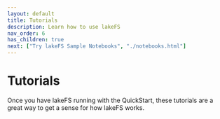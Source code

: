 ```yaml
---
layout: default
title: Tutorials
description: Learn how to use lakeFS
nav_order: 6
has_children: true
next: ["Try lakeFS Sample Notebooks", "./notebooks.html"]
---
```


# Tutorials

Once you have lakeFS running with the QuickStart, these tutorials are a great way to get a sense for how lakeFS works.